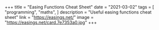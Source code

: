 +++
title = "Easing Functions Cheat Sheet"
date = "2021-03-02"
tags = [
    "programming",
    "maths",
]
description = "Useful easing functions cheat sheet"
link = "https://easings.net/"
image = "https://easings.net/card.7e7353a0.jpg"
+++